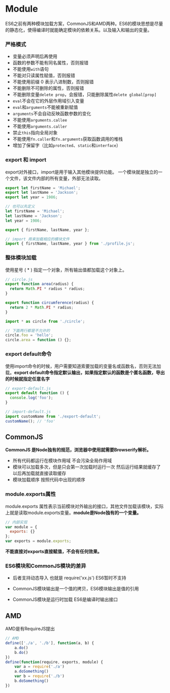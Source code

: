 # Module

ES6之前有两种模块加载方案，CommonJS和AMD两种。ES6的模块思想是尽量的静态化，使得编译时就能确定模块的依赖关系。以及输入和输出的变量。



### 严格模式

- 变量必须声明后再使用
- 函数的参数不能有同名属性，否则报错
- 不能使用`with`语句
- 不能对只读属性赋值，否则报错
- 不能使用前缀 0 表示八进制数，否则报错
- 不能删除不可删除的属性，否则报错
- 不能删除变量`delete prop`，会报错，只能删除属性`delete global[prop]`
- `eval`不会在它的外层作用域引入变量
- `eval`和`arguments`不能被重新赋值
- `arguments`不会自动反映函数参数的变化
- 不能使用`arguments.callee`
- 不能使用`arguments.caller`
- 禁止`this`指向全局对象
- 不能使用`fn.caller`和`fn.arguments`获取函数调用的堆栈
- 增加了保留字（比如`protected`、`static`和`interface`）



### export 和 import

export对外接口，import是用于输入其他模块提供功能。 一个模块就是独立的一个文件，该文件内部的所有变量，外部无法读取。

```javascript
export let firstName = 'Michael';
export let lastName = 'Jackson';
export let year = 1986;

// 也可以先定义
let firstName = 'Michael';
let lastName = 'Jackson';
let year = 1986;

export { firstName, lastName, year };

// import 用来加载相应的模块文件
import { firstName, lastName, year } from './profile.js';

```



### 整体模块加载 

使用星号 ( * ) 指定一个对象，所有输出值都加载这个对象上。

```javascript
// circle.js
export function area(radius) {
  return Math.PI * radius * radius;
}

export function circumference(radius) {
  return 2 * Math.PI * radius;
}

import * as circle from './circle';

// 下面两行都是不允许的
circle.foo = 'hello';
circle.area = function () {};
```



### export default命令

使用import命令的时候，用户需要知道索要加载的变量名或函数名，否则无法加载。**export default命令指定默认输出，如果指定默认的函数是个匿名函数，导出的时候就指定任意名字**

```javascript
// export-default.js
export default function () {
  console.log('foo');
}

// import-default.js
import customName from './export-default';
customName(); // 'foo'
```



## CommonJS 

**CommonJS 是Node独有的规范，浏览器中使用就需要Browserify解析。**

* 所有代码都运行在模块作用域 不会污染全局作用域
* 模块可以加载多次，但是只会第一次加载时运行一次 然后运行结果就缓存了 以后再加载就直接读取缓存
* 模块加载顺序 按照代码中出现的顺序



### module.exports属性

module.exports 属性表示当前模块对外输出的接口，其他文件加载该模块，实际上就是读取module.exports变量。**module是Node独有的一个变量。**

```javascript
// 内部实现
var module = {
  exports: {} 
};
var exports = module.exports;
```

**不能直接对exports直接赋值，不会有任何效果。**



### ES6模块和CommonJS模块的差异

* 后者支持动态导入  也就是 require('xx.js') ES6暂时不支持

* CommonJS模块输出是一个值的拷贝，ES6模块输出是值的引用

* CommonJS模块是运行时加载 ES6是编译时输出接口

  

## AMD

AMD是有RequireJS提出

```javascript
// AMD
define(['./a', './b'], function(a, b) {
    a.do()
    b.do()
})
define(function(require, exports, module) {
    var a = require('./a')
    a.doSomething()
    var b = require('./b')
    b.doSomething()
})
```

